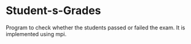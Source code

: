 # Student-s-Grades
Program to check whether the students passed or failed the exam. It is implemented using mpi.
